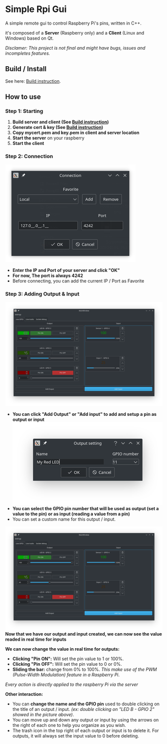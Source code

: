 # Simple Rpi Gui
A simple remote gui to control Raspberry Pi's pins, written in C++.
  
it's composed of a **Server** (Raspberry only) and a **Client** (Linux and Windows) based on Qt.

*Disclamer: This project is not final and might have bugs, issues and incompletes features.*

## Build / Install
See here: [Build instruction](./doc/BUILD.md).

## How to use

### Step 1: Starting
1. **Build server and client (See [Build instruction](./doc/BUILD.md))**
2. **Generate cert & key (See [Build instruction](./doc/BUILD.md))**
3. **Copy mycert.pem and key.pem in client and server location**
4. **Start the server** on your raspberry 
5. **Start the client**

### Step 2: Connection
![Connection window](./doc/pic/connection_window.png "Connection window")
- **Enter the IP and Port of your server and click "OK"**
- **For now, The port is always 4242**
- Before connecting, you can add the current IP / Port as Favorite

### Step 3: Adding Output & Input
![Main window](./doc/pic/main_window.png "Main window")
- **You can click "Add Output" or "Add input" to add and setup a pin as output or input**
![Adding output window](./doc/pic/add_output_window.png "Adding output window")
- **You can select the GPIO pin number that will be used as output (set a value to the pin) or as input (reading a value from a pin)**
- You can set a custom name for this output / input.
  
![Main window](./doc/pic/main_window.png "Main window")
**Now that we have our output and input created, we can now see the value readed in real time for inputs**  

**We can now change the value in real time for outputs:**
- **Clicking "Pin ON":** Will set the pin value to 1 or 100%.
- **Clicking "Pin OFF":** Will set the pin value to 0 or 0%.
- **Sliding the bar:** change from 0% to 100%. *This make use of the PWM (Pulse-Width Modulation) feature in a Raspberry Pi*.
  
*Every action is directly applied to the raspberry Pi via the server*

**Other interaction:**
- You can **change the name and the GPIO pin** used to double clicking on the title of an output / input. *(ex: double clicking on "LED B - GPIO 2" showed in the picture above)*.
- You can move up and down any output or input by using the arrows on the right of each one to help you organize as you wish.
- The trash icon in the top right of each output or input is to delete it. For outputs, it will always set the input value to 0 before deleting.


